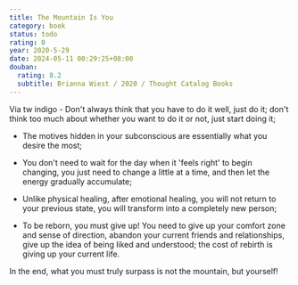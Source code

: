 ```yaml
---
title: The Mountain Is You
category: book
status: todo
rating: 0
year: 2020-5-29
date: 2024-05-11 00:29:25+08:00
douban:
  rating: 8.2
  subtitle: Brianna Wiest / 2020 / Thought Catalog Books
---
```


Via tw indigo - Don't always think that you have to do it well, just do it; don't think too much about whether you want to do it or not, just start doing it;

- The motives hidden in your subconscious are essentially what you desire the most;

- You don't need to wait for the day when it 'feels right' to begin changing, you just need to change a little at a time, and then let the energy gradually accumulate;

- Unlike physical healing, after emotional healing, you will not return to your previous state, you will transform into a completely new person;

- To be reborn, you must give up! You need to give up your comfort zone and sense of direction, abandon your current friends and relationships, give up the idea of being liked and understood; the cost of rebirth is giving up your current life.

In the end, what you must truly surpass is not the mountain, but yourself!
